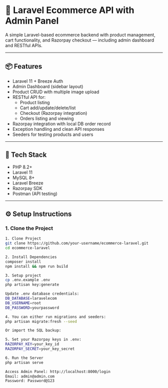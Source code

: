 # 🛒 Laravel Ecommerce API with Admin Panel

A simple Laravel-based ecommerce backend with product management, cart functionality, and Razorpay checkout — including admin dashboard and RESTful APIs.

---

## 📦 Features

- Laravel 11 + Breeze Auth
- Admin Dashboard (sidebar layout)
- Product CRUD with multiple image upload
- RESTful API for:
  - Product listing
  - Cart add/update/delete/list
  - Checkout (Razorpay integration)
  - Orders listing and viewing
- Razorpay integration with local DB order record
- Exception handling and clean API responses
- Seeders for testing products and users

---

## 🚀 Tech Stack

- PHP 8.2+
- Laravel 11
- MySQL 8+
- Laravel Breeze
- Razorpay SDK
- Postman (API testing)

---

## ⚙️ Setup Instructions

### 1. Clone the Project

```bash
1. Clone Project
git clone https://github.com/your-username/ecommerce-laravel.git
cd ecommerce-laravel

2. Install Dependencies
composer install
npm install && npm run build

3. Setup project
cp .env.example .env
php artisan key:generate

Update .env database credentials:
DB_DATABASE=laravelecom
DB_USERNAME=root
DB_PASSWORD=yourpassword

4. You can either run migrations and seeders:
php artisan migrate:fresh --seed

Or import the SQL backup:

5. Set your Razorpay keys in .env:
RAZORPAY_KEY=your_key_id
RAZORPAY_SECRET=your_key_secret

6. Run the Server
php artisan serve

Access Admin Panel: http://localhost:8000/login
Email: admin@admin.com
Password: Password@123
